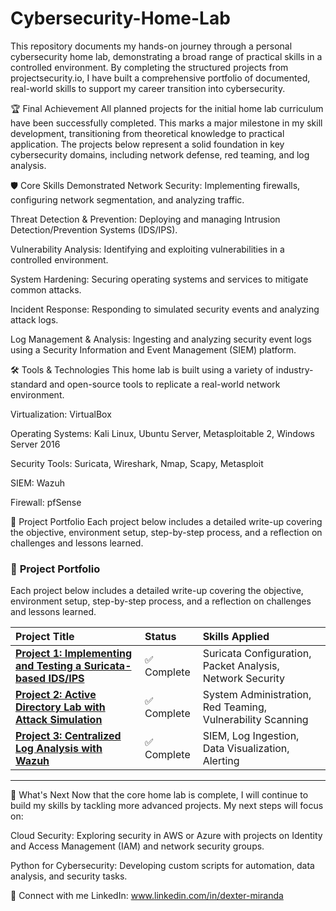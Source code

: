 # Cybersecurity-Home-Lab
This repository documents my hands-on journey through a personal cybersecurity home lab, demonstrating a broad range of practical skills in a controlled environment. By completing the structured projects from projectsecurity.io, I have built a comprehensive portfolio of documented, real-world skills to support my career transition into cybersecurity.

🏆 Final Achievement
All planned projects for the initial home lab curriculum have been successfully completed. This marks a major milestone in my skill development, transitioning from theoretical knowledge to practical application. The projects below represent a solid foundation in key cybersecurity domains, including network defense, red teaming, and log analysis.

🛡️ Core Skills Demonstrated
Network Security: Implementing firewalls, configuring network segmentation, and analyzing traffic.

Threat Detection & Prevention: Deploying and managing Intrusion Detection/Prevention Systems (IDS/IPS).

Vulnerability Analysis: Identifying and exploiting vulnerabilities in a controlled environment.

System Hardening: Securing operating systems and services to mitigate common attacks.

Incident Response: Responding to simulated security events and analyzing attack logs.

Log Management & Analysis: Ingesting and analyzing security event logs using a Security Information and Event Management (SIEM) platform.

🛠️ Tools & Technologies
This home lab is built using a variety of industry-standard and open-source tools to replicate a real-world network environment.

Virtualization: VirtualBox

Operating Systems: Kali Linux, Ubuntu Server, Metasploitable 2, Windows Server 2016

Security Tools: Suricata, Wireshark, Nmap, Scapy, Metasploit

SIEM: Wazuh

Firewall: pfSense

📂 Project Portfolio
Each project below includes a detailed write-up covering the objective, environment setup, step-by-step process, and a reflection on challenges and lessons learned.

### 📂 **Project Portfolio**

Each project below includes a detailed write-up covering the objective, environment setup, step-by-step process, and a reflection on challenges and lessons learned.

| Project Title | Status | Skills Applied |
| :--- | :--- | :--- |
| [**Project 1: Implementing and Testing a Suricata-based IDS/IPS**](projects/project_1_suricata.md) | ✅ Complete | Suricata Configuration, Packet Analysis, Network Security |
| [**Project 2: Active Directory Lab with Attack Simulation**](projects/project_2_ad_lab.md) | ✅ Complete | System Administration, Red Teaming, Vulnerability Scanning |
| [**Project 3: Centralized Log Analysis with Wazuh**](projects/project_3_siem_analysis.md) | ✅ Complete | SIEM, Log Ingestion, Data Visualization, Alerting |

---
🚀 What's Next
Now that the core home lab is complete, I will continue to build my skills by tackling more advanced projects. My next steps will focus on:

Cloud Security: Exploring security in AWS or Azure with projects on Identity and Access Management (IAM) and network security groups.

Python for Cybersecurity: Developing custom scripts for automation, data analysis, and security tasks.

🤝 Connect with me
LinkedIn: www.linkedin.com/in/dexter-miranda
